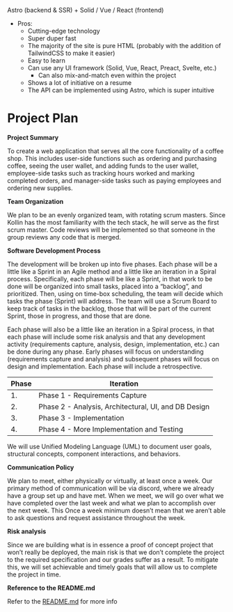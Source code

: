 Astro \(backend & SSR\) \+ Solid / Vue / React \(frontend\)

- Pros:
	- Cutting\-edge technology
	- Super duper fast
	- The majority of the site is pure HTML \(probably with the addition of TailwindCSS to make it easier\)
	- Easy to learn
	- Can use any UI framework \(Solid, Vue, React, Preact, Svelte, etc\.\)
		- Can also mix\-and\-match even within the project
	- Shows a lot of initiative on a resume
	- The API can be implemented using Astro, which is super intuitive

# __Project Plan__

__Project Summary__

To create a web application that serves all the core functionality of a coffee shop\. This includes user\-side functions such as ordering and purchasing coffee, seeing the user wallet, and adding funds to the user wallet, employee\-side tasks such as tracking hours worked and marking completed orders, and manager\-side tasks such as paying employees and ordering new supplies\.

__Team Organization__

We plan to be an evenly organized team, with rotating scrum masters\. Since Kollin has the most familiarity with the tech stack, he will serve as the first scrum master\. Code reviews will be implemented so that someone in the group reviews any code that is merged\.

__Software Development Process__

The development will be broken up into five phases\. Each phase will be a little like a Sprint in an Agile method and a little like an iteration in a Spiral process\. Specifically, each phase will be like a Sprint, in that work to be done will be organized into small tasks, placed into a “backlog”, and prioritized\. Then, using on time\-box scheduling, the team will decide which tasks the phase \(Sprint\) will address\. The team will use a Scrum Board to keep track of tasks in the backlog, those that will be part of the current Sprint, those in progress, and those that are done\.

Each phase will also be a little like an iteration in a Spiral process, in that each phase will include some risk analysis and that any development activity \(requirements capture, analysis, design, implementation, etc\.\) can be done during any phase\. Early phases will focus on understanding \(requirements capture and analysis\) and subsequent phases will focus on design and implementation\. Each phase will include a retrospective\. 

| Phase | Iteration                                            |
| ----- | ---------------------------------------------------- |
| 1.    | Phase 1 - Requirements Capture                       |
| 2.    | Phase 2 - Analysis, Architectural, UI, and DB Design |
| 3.    | Phase 3 - Implementation                             |
| 4.    | Phase 4 - More Implementation and Testing            |

We will use Unified Modeling Language \(UML\) to document user goals, structural concepts, component interactions, and behaviors\. 

__Communication Policy__

We plan to meet, either physically or virtually, at least once a week\. Our primary method of communication will be via discord, where we already have a group set up and have met\. When we meet, we will go over what we have completed over the last week and what we plan to accomplish over the next week\. This Once a week minimum doesn’t mean that we aren’t able to ask questions and request assistance throughout the week\.

__Risk analysis__

Since we are building what is in essence a proof of concept project that won’t really be deployed, the main risk is that we don’t complete the project to the required specification and our grades suffer as a result\. To mitigate this, we will set achievable and timely goals that will allow us to complete the project in time\.

__Reference to the README\.md__

Refer to the [README.md](/README.md) for more info
